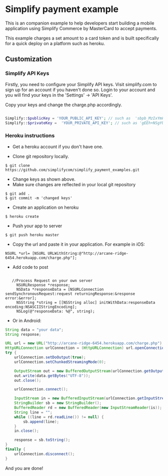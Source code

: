 Simplify payment example
=========================
This is an companion example to help developers start building a mobile application using Simplify Commerce by MasterCard to accept payments.

This example charges a set amount to a card token and is built specifically for a quick deploy on a platform such as heroku.


Customization
-------------

### Simplify API Keys

Firstly, you need to configure your Simplify API keys.  Visit simplify.com to sign up for an account if you haven't done so.  Login to your account and you will find your keys in the 'Settings' -> 'API Keys'.

Copy your keys and change the charge.php accordingly.

```php

Simplify::$publicKey = 'YOUR_PUBLIC_API_KEY'; // such as  'sbpb_MzIxYmFjYzItYThiYS00ZDA3LTllZTctY2ZjYjIxY2QzYWMw';
Simplify::$privateKey =  'YOUR_PRIVATE_API_KEY'; // such as 'gEEh+NSgYUi4dqG+u3F3iTuOK4n1L01StM60skz7CUR5YFFQL0ODSXAOkNtXTToq';

```

### Heroku instructions

* Get a heroku account if you don't have one.

* Clone git repository locally.
```shell
$ git clone https://github.com/simplifycom/simplify_payment_examples.git
```
* Change keys as shown above.
* Make sure changes are reflected in your local git repository
```shell
$ git add .
$ git commit -m 'changed keys'
```
* Create an application on heroku
```shell
$ heroku create
```
* Push your app to server
```shell
$ git push heroku master
```
* Copy the url and paste it in your application. For example in iOS:
```ios
NSURL *url= [NSURL URLWithString:@"http://arcane-ridge-6454.herokuapp.com/charge.php"];
```
* Add code to post
```ios

   //Process Request on your own server
     NSURLResponse *response;
     NSData *responseData = [NSURLConnection sendSynchronousRequest:request returningResponse:&response error:&error];
     NSString *string = [[NSString alloc] initWithData:responseData encoding:NSASCIIStringEncoding];
     NSLog(@"responseData: %@", string);
```
* Or in Android:
```java
String data = "your data";
String response;

URL url = new URL("http://arcane-ridge-6454.herokuapp.com/charge.php");
HttpURLConnection urlConnection = (HttpURLConnection) url.openConnection();
try {
    urlConnection.setDoOutput(true);
    urlConnection.setChunkedStreamingMode(0);

    OutputStream out = new BufferedOutputStream(urlConnection.getOutputStream());
    out.write(data.getBytes("UTF-8"));
    out.close();

    urlConnection.connect();

    InputStream in = new BufferedInputStream(urlConnection.getInputStream());
    StringBuilder sb = new StringBuilder();
    BufferedReader rd = new BufferedReader(new InputStreamReader(is));
    String line = "";
    while ((line = rd.readLine()) != null) {
        sb.append(line);
    }
    in.close();

    response = sb.toString();
}
finally {
    urlConnection.disconnect();
}
```
And you are done!

